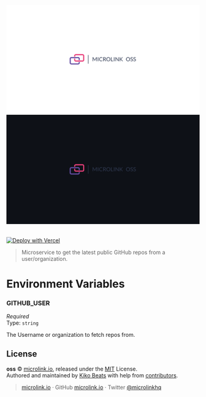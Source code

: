 <div align="center">
  <img src="https://github.com/microlinkhq/cdn/raw/master/dist/banner/oss.png#gh-light-mode-only" alt="microlink oss">
  <img src="https://github.com/microlinkhq/cdn/raw/master/dist/banner/oss-dark.png#gh-dark-mode-only" alt="microlink oss">
  <br>
  <br>
</div>

[![Deploy with Vercel](https://zeit.co/button)](https://vercel.com/new/project?template=https://github.com/microlinkhq/oss)

> Microservice to get the latest public GitHub repos from a user/organization.

# Environment Variables

### GITHUB_USER

*Required*</br>
Type: `string`

The Username or organization to fetch repos from.

## License

**oss** © [microlink.io](https://microlink.io), released under the [MIT](https://github.com/microlinkhq/oss/blob/master/LICENSE.md) License.<br>
Authored and maintained by [Kiko Beats](https://kikobeats.com) with help from [contributors](https://github.com/microlinkhq/oss/contributors).

> [microlink.io](https://microlink.io) · GitHub [microlink.io](https://github.com/microlinkhq) · Twitter [@microlinkhq](https://twitter.com/microlinkhq)

